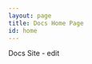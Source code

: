 ```yaml
---
layout: page
title: Docs Home Page
id: home
---
```


<section class="light home-section">
  Docs Site - edit
</section>
